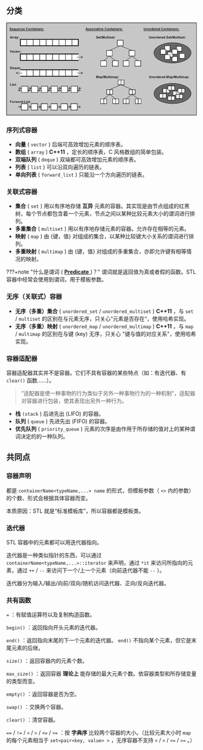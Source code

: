 ## 分类

![](images/container1.png)

### 序列式容器

-    **向量** ( `vector` ) 后端可高效增加元素的顺序表。
-    **数组** ( `array` ) **C++11** ，定长的顺序表，C 风格数组的简单包装。
-    **双端队列** ( `deque` ) 双端都可高效增加元素的顺序表。
-    **列表** ( `list` ) 可以沿双向遍历的链表。
-    **单向列表** ( `forward_list` ) 只能沿一个方向遍历的链表。

### 关联式容器

-    **集合** ( `set` ) 用以有序地存储 **互异** 元素的容器。其实现是由节点组成的红黑树，每个节点都包含着一个元素，节点之间以某种比较元素大小的谓词进行排列。
-    **多重集合** ( `multiset` ) 用以有序地存储元素的容器。允许存在相等的元素。
-    **映射** ( `map` ) 由 {键，值} 对组成的集合，以某种比较键大小关系的谓词进行排列。
-    **多重映射** ( `multimap` ) 由 {键，值} 对组成的多重集合，亦即允许键有相等情况的映射。

???+note "什么是谓词 ( [ **Predicate** ](https://en.wikipedia.org/wiki/Predicate_(mathematical_logic)) )？"
    谓词就是返回值为真或者假的函数。STL 容器中经常会使用到谓词，用于模板参数。

### 无序（关联式）容器

-    **无序（多重）集合** ( `unordered_set` / `unordered_multiset` ) **C++11** ，与 `set` / `multiset` 的区别在与元素无序，只关心”元素是否存在“，使用哈希实现。
-    **无序（多重）映射** ( `unordered_map` / `unordered_multimap` ) **C++11** ，与 `map` / `multimap` 的区别在与键 (key) 无序，只关心 "键与值的对应关系"，使用哈希实现。

### 容器适配器

容器适配器其实并不是容器。它们不具有容器的某些特点（如：有迭代器、有 `clear()` 函数……）。

> ”适配器是使一种事物的行为类似于另外一种事物行为的一种机制”，适配器对容器进行包装，使其表现出另外一种行为。

-    **栈**  `(stack` ) 后进先出 (LIFO) 的容器。
-    **队列** ( `queue` ) 先进先出 (FIFO) 的容器。
-    **优先队列** ( `priority_queue` ) 元素的次序是由作用于所存储的值对上的某种谓词决定的的一种队列。

## 共同点

### 容器声明

都是 `containerName<typeName,...> name` 的形式，但模板参数（ `<>` 内的参数）的个数、形式会根据具体容器而变。

本质原因：STL 就是“标准模板库”，所以容器都是模板类。

### 迭代器

STL 容器中的元素都可以用迭代器指向。

迭代器是一种类似指针的东西，可以通过 `containerName<typeName,...>::iterator` 来声明，通过 `*it` 来访问所指向的元素，通过 `++` / `--` 来访问下一个/上一个元素（向前迭代器不能 `--` ）。

迭代器分为输入/输出/向前/双向/随机访问迭代器、正向/反向迭代器。

### 共有函数

 `=` ：有赋值运算符以及复制构造函数。

 `begin()` ：返回指向开头元素的迭代器。

 `end()` ：返回指向末尾的下一个元素的迭代器。 `end()` 不指向某个元素，但它是末尾元素的后继。

 `size()` ：返回容器内的元素个数。

 `max_size()` ：返回容器 **理论上** 能存储的最大元素个数。依容器类型和所存储变量的类型而变。

 `empty()` ：返回容器是否为空。

 `swap()` ：交换两个容器。

 `clear()` ：清空容器。

 `==` / `!=` / `<` / `>` / `<=` / `>=` ：按 **字典序** 比较两个容器的大小。（比较元素大小时 `map` 的每个元素相当于 `set<pair<key, value> >` ，无序容器不支持 `<` / `>` / `<=` / `>=` 。）
